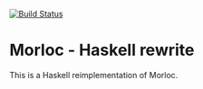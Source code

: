 [![Build Status](https://travis-ci.org/arendsee/morloc.svg?branch=haskell)](https://travis-ci.org/arendsee/morloc)

Morloc - Haskell rewrite
========================

This is a Haskell reimplementation of Morloc.
